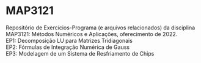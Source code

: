# MAP3121

Repositório de Exercícios-Programa (e arquivos relacionados) da disciplina MAP3121: Métodos Numéricos e Aplicações, oferecimento de 2022.  
EP1: Decomposição LU para Matrizes Tridiagonais   
EP2: Fórmulas de Integração Numérica de Gauss  
EP3: Modelagem de um Sistema de Resfriamento de Chips


